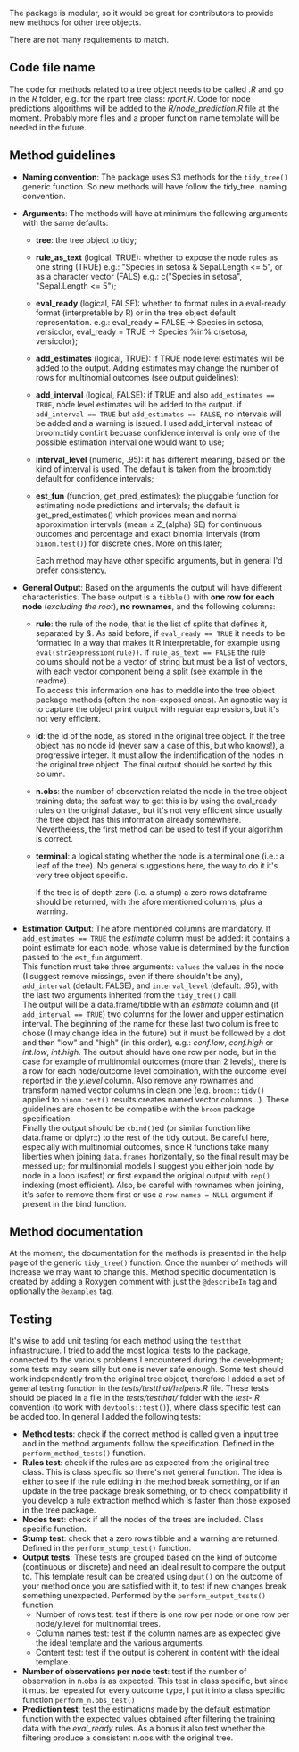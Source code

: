 The package is modular, so it would be great for contributors to provide new methods for other tree objects.

There are not many requirements to match.

## Code file name
The code for methods related to a tree object needs to be called *<tree class name>.R* and go in the *R* folder, e.g. for the rpart tree class: *rpart.R*.
Code for node predictions algorithms will be added to the *R/node_prediction.R* file at the moment. Probably more files and a proper function name template will be needed in the future.

## Method guidelines
 * **Naming convention**: The package uses S3 methods for the `tidy_tree()` generic function. So new methods will have follow the tidy_tree.<tree class name> naming convention.
 * **Arguments**: The methods will have at minimum the following arguments with the same defaults:
   - **tree**: the tree object to tidy;
   - **rule_as_text** (logical, TRUE): whether to expose the node rules as one string (TRUE) e.g.: "Species in setosa & Sepal.Length <= 5", or as a character vector (FALS) e.g.: c("Species in setosa", "Sepal.Length <= 5");
   - **eval_ready** (logical, FALSE): whether to format rules in a eval-ready format (interpretable by R) or in the tree object default representation. e.g.: eval_ready = FALSE -> Species in setosa, versicolor, eval_ready = TRUE -> Species %in% c(setosa, versicolor);
   - **add_estimates** (logical, TRUE): if TRUE node level estimates will be added to the output. Adding estimates may change the number of rows for multinomial outcomes (see output guidelines);
   - **add_interval** (logical, FALSE): if TRUE and also `add_estimates == TRUE`, node level estimates will be added to the output. if `add_interval == TRUE` but `add_estimates == FALSE`, no intervals will be added and a warning is issued. I used add_interval instead of broom::tidy conf.int becuase confidence interval is only one of the possible estimation interval one would want to use;
   - **interval_level** (numeric, .95): it has different meaning, based on the kind of interval is used. The default is taken from the broom:tidy default for confidence intervals;
   - **est_fun** (function, get_pred_estimates): the pluggable function for estimating node predictions and intervals; the default is get_pred_estimates() which provides mean and normal approximation intervals (mean ± Z_(alpha) SE) for continuous outcomes and percentage and exact binomial intervals (from `binom.test()`) for discrete ones. More on this later;
   
     Each method may have other specific arguments, but in general I'd prefer consistency.
 * **General Output**: Based on the arguments the output will have different characteristics. The base output is a `tibble()` with **one row for each node** (*excluding the root*), **no rownames**, and the following columns:
   - **rule**: the rule of the node, that is the list of splits that defines it, separated by *&*. As said before, if `eval_ready == TRUE` it needs to be formatted in a way that makes it R interpretable, for example using `eval(str2expression(rule))`. If `rule_as_text == FALSE` the rule colums should not be a vector of string but must be a list of vectors, with each vector component being a split (see example in the readme).  
   To access this information one has to meddle into the tree object package methods (often the non-exposed ones). An agnostic way is to capture the object print output with regular expressions, but it's not very efficient.
   - **id**: the id of the node, as stored in the original tree object. If the tree object has no node id (never saw a case of this, but who knows!), a progressive integer. It must allow the indentification of the nodes in the original tree object. The final output should be sorted by this column.
   - **n.obs**: the number of observation related the node in the tree object training data; the safest way to get this is by using the eval_ready rules on the original dataset, but it's not very efficient since usually the tree object has this information already somewhere. Nevertheless, the first method can be used to test if your algorithm is correct.
   - **terminal**: a logical stating whether the node is a terminal one (i.e.: a leaf of the tree). No general suggestions here, the way to do it it's very tree object specific.

     If the tree is of depth zero (i.e. a stump) a zero rows dataframe should be returned, with the afore mentioned columns, plus a warning.

 * **Estimation Output**: The afore mentioned columns are mandatory. If `add_estimates == TRUE` the *estimate* column must be added: it contains a point estimate for each node, whose value is determined by the function passed to the `est_fun` argument.  
     This function must take three arguments: `values` the values in the node (I suggest remove missings, even if there shouldn't be any), `add_interval` (default: FALSE), and `interval_level` (default: .95), with the last two arguments inherited from the `tidy_tree()` call.  
     The output will be a data.frame/tibble with an *estimate* column and (if `add_interval == TRUE`) two columns for the lower and upper estimation interval. The beginning of the name for these last two colum is free to chose (I may change idea in the future) but it must be followed by a dot and then "low" and "high" (in this order), e.g.: *conf.low*, *conf.high* or *int.low*, *int.high*. The output should have one row per node, but in the case for example of multinomial outcomes (more than 2 levels), there is a row for each node/outcome level combination, with the outcome level reported in the *y.level* column. Also remove any rownames and transform named vector columns in clean one (e.g. `broom::tidy()` applied to `binom.test()` results creates named vector columns...). These guidelines are chosen to be compatible with the `broom` package specification.  
     Finally the output should be `cbind()`ed (or similar function like data.frame or dplyr::) to the rest of the tidy output. Be careful here, especially with multinomial outcomes, since R functions take many liberties when joining `data.frames` horizontally, so the final result may be messed up; for multinomial models I suggest you either join node by node in a loop (safest) or first expand the original output with `rep()` indexing (most efficient). Also, be careful with rownames when joining, it's safer to remove them first or use a `row.names = NULL` argument if present in the bind function.
     
## Method documentation
At the moment, the documentation for the methods is presented in the help page of the generic `tidy_tree()` function. Once the number of methods will increase we may want to change this. Method specific documentation is created by adding a Roxygen comment with just the `@describeIn` tag and optionally the `@examples` tag.

## Testing
It's wise to add unit testing for each method using the `testthat` infrastructure. I tried to add the most logical tests to the package, connected to the various problems I encountered during the development; some tests may seem silly but one is never safe enough. Some test should work independently from the original tree object, therefore I added a set of general testing function in the *tests/testthat/helpers.R* file. These tests should be placed in a file in the *tests/testthat/* folder with the *test-<tree class name>.R* convention (to work with `devtools::test()`), where class specific test can be added too. In general I added the following tests:
 * **Method tests**: check if the correct method is called given a input tree and in the method arguments follow the specification. Defined in the `perform_method_tests()` function.
 * **Rules test**: check if the rules are as expected from the original tree class. This is class specific so there's not general function. The idea is either to see if the rule editing in the method break something, or if an update in the tree package break something, or to check compatibility if you develop a rule extraction method which is faster than those exposed in the tree package.
 * **Nodes test**: check if all the nodes of the trees are included. Class specific function.
 * **Stump test**: check that a zero rows tibble and a warning are returned. Defined in the `perform_stump_test()` function.
 * **Output tests**: These tests are grouped based on the kind of outcome (continuous or discrete) and need an ideal result to compare the output to. This template result can be created using `dput()` on the outcome of your method once you are satisfied with it, to test if new changes break something unexpected. Performed by the `perform_output_tests()` function.
   - Number of rows test: test if there is one row per node or one row per node/y.level for multinomial trees.
   - Column names test: test if the column names are as expected give the ideal template and the various arguments.
   - Content test: test if the output is coherent in content with the ideal template.
 * **Number of observations per node test**: test if the number of observation in n.obs is as expected. This test in class specific, but since it must be repeated for every outcome type, I put it into a class specific function `perform_n.obs_test()`
 * **Prediction test**: test the estimations made by the default estimation function with the expected values obtained after filtering the training data with the *eval_ready* rules. As a bonus it also test whether the filtering produce a consistent n.obs with the original tree.

